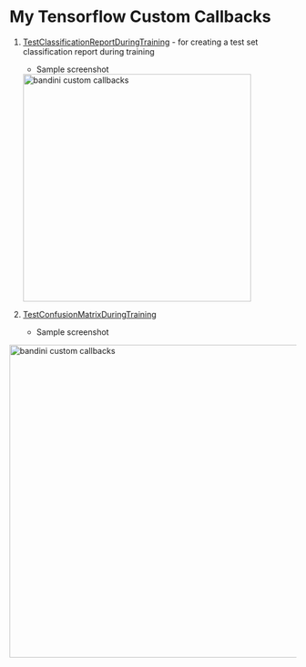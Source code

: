 # My Tensorflow Custom Callbacks

1. [TestClassificationReportDuringTraining](https://github.com/john-fante/my-tensorflow-custom-callbacks/blob/main/TestClassificationReportDuringTraining.py) - for creating a test set classification report during training
   * Sample screenshot

   <img width="400" alt="bandini custom callbacks" src="https://github.com/john-fante/my-tensorflow-custom-callbacks/assets/50263592/cef9f176-ca4d-464a-bd42-3f5af516055a">

2. [TestConfusionMatrixDuringTraining](https://github.com/john-fante/my-tensorflow-custom-callbacks/blob/main/TestClassificationReportDuringTraining.py)
   * Sample screenshot
<img width="550" alt="bandini custom callbacks" src="https://github.com/john-fante/my-tensorflow-custom-callbacks/assets/50263592/97ea3e4e-5cc1-44ba-b2ab-16c294bd60c2">
